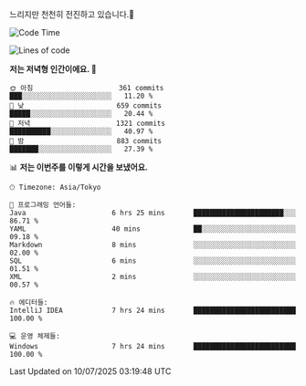 느리지만 천천히 전진하고 있습니다.🐢

<!--START_SECTION:waka-->
![Code Time](http://img.shields.io/badge/Code%20Time-1%2C634%20hrs%2040%20mins-blue)

![Lines of code](https://img.shields.io/badge/%EC%A0%80%EB%8A%94%20%EC%97%AC%ED%83%9C%EA%B9%8C%EC%A7%80%20-924.1%20thousand%20%EC%A4%84%EC%9D%98%20%EC%BD%94%EB%93%9C%EB%A5%BC%20%EC%9E%91%EC%84%B1%ED%96%88%EC%96%B4%EC%9A%94.-blue)

**저는 저녁형 인간이에요. 🦉** 

```text
🌞 아침                     361 commits         ███░░░░░░░░░░░░░░░░░░░░░░   11.20 % 
🌆 낮　                     659 commits         █████░░░░░░░░░░░░░░░░░░░░   20.44 % 
🌃 저녁                     1321 commits        ██████████░░░░░░░░░░░░░░░   40.97 % 
🌙 밤　                     883 commits         ███████░░░░░░░░░░░░░░░░░░   27.39 % 
```


📊 **저는 이번주를 이렇게 시간을 보냈어요.** 

```text
🕑︎ Timezone: Asia/Tokyo

💬 프로그래밍 언어들: 
Java                     6 hrs 25 mins       ██████████████████████░░░   86.71 % 
YAML                     40 mins             ██░░░░░░░░░░░░░░░░░░░░░░░   09.18 % 
Markdown                 8 mins              ░░░░░░░░░░░░░░░░░░░░░░░░░   02.00 % 
SQL                      6 mins              ░░░░░░░░░░░░░░░░░░░░░░░░░   01.51 % 
XML                      2 mins              ░░░░░░░░░░░░░░░░░░░░░░░░░   00.57 % 

🔥 에디터들: 
IntelliJ IDEA            7 hrs 24 mins       █████████████████████████   100.00 % 

💻 운영 체제들: 
Windows                  7 hrs 24 mins       █████████████████████████   100.00 % 
```


 Last Updated on 10/07/2025 03:19:48 UTC
<!--END_SECTION:waka-->
